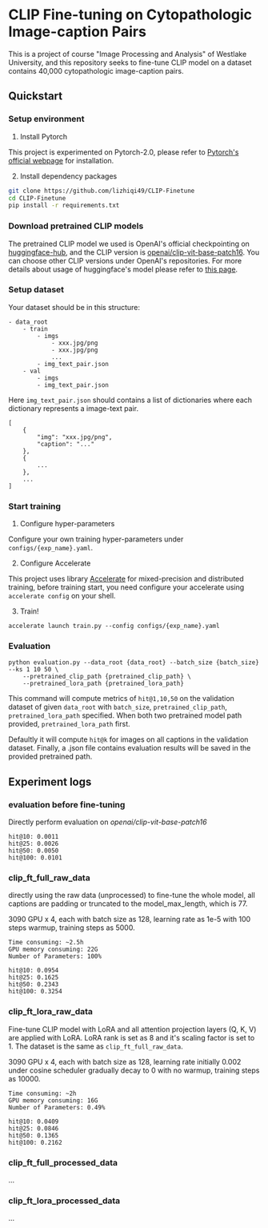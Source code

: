 # CLIP Fine-tuning on Cytopathologic Image-caption Pairs

This is a project of course "Image Processing and Analysis" of Westlake University, and this repository seeks to fine-tune CLIP model on a dataset contains 40,000 cytopathologic image-caption pairs.


## Quickstart

### Setup environment

1. Install Pytorch

This project is experimented on Pytorch-2.0, please refer to [Pytorch's official webpage](https://pytorch.org/) for installation.

2. Install dependency packages

```bash
git clone https://github.com/lizhiqi49/CLIP-Finetune
cd CLIP-Finetune
pip install -r requirements.txt
```

### Download pretrained CLIP models

The pretrained CLIP model we used is OpenAI's official checkpointing on [huggingface-hub](https://huggingface.co/), and the CLIP version is [openai/clip-vit-base-patch16](https://huggingface.co/openai/clip-vit-base-patch16). You can choose other CLIP versions under OpenAI's repositories. For more details about usage of huggingface's model please refer to [this page](https://huggingface.co/docs/transformers/model_doc/clip).


### Setup dataset

Your dataset should be in this structure:

```
- data_root
    - train
        - imgs
            - xxx.jpg/png
            - xxx.jpg/png
            ...
        - img_text_pair.json
    - val
        - imgs
        - img_text_pair.json
```

Here `img_text_pair.json` should contains a list of dictionaries where each dictionary represents a image-text pair.

```
[
    {
        "img": "xxx.jpg/png",
        "caption": "..."
    },
    {
        ...
    },
    ...
]
```

### Start training

1. Configure hyper-parameters

Configure your own training hyper-parameters under `configs/{exp_name}.yaml`.

2. Configure Accelerate

This project uses library [Accelerate](https://github.com/huggingface/accelerate) for mixed-precision and distributed training, before training start, you need configure your accelerate using `accelerate config` on your shell. 

3. Train!

```
accelerate launch train.py --config configs/{exp_name}.yaml
```

### Evaluation

```
python evaluation.py --data_root {data_root} --batch_size {batch_size} --ks 1 10 50 \
    --pretrained_clip_path {pretrained_clip_path} \
    --pretrained_lora_path {pretrained_lora_path}
```

This command will compute metrics of `hit@1,10,50` on the validation dataset of given `data_root` with `batch_size`,  `pretrained_clip_path`, `pretrained_lora_path` specified. When both two pretrained model path provided, `pretrained_lora_path` first.

Defaultly it will compute `hit@k` for images on all captions in the validation dataset. Finally, a .json file contains evaluation results will be saved in the provided pretrained path.




## Experiment logs

### evaluation before fine-tuning

Directly perform evaluation on *openai/clip-vit-base-patch16*

```
hit@10: 0.0011
hit@25: 0.0026
hit@50: 0.0050
hit@100: 0.0101
```


### clip_ft_full_raw_data

directly using the raw data (unprocessed) to fine-tune the whole model, all captions are padding or truncated to the model_max_length, which is 77.

3090 GPU x 4, each with batch size as 128, learning rate as 1e-5 with 100 steps warmup, training steps as 5000.

```
Time consuming: ~2.5h
GPU memory consuming: 22G
Number of Parameters: 100%

hit@10: 0.0954
hit@25: 0.1625
hit@50: 0.2343
hit@100: 0.3254
```


### clip_ft_lora_raw_data

Fine-tune CLIP model with LoRA and all attention projection layers (Q, K, V) are applied with LoRA.
LoRA rank is set as 8 and it's scaling factor is set to 1.
The dataset  is the same as `clip_ft_full_raw_data`.

3090 GPU x 4, each with batch size as 128, learning rate initially 0.002 under cosine scheduler gradually decay to 0 with no warmup, training steps as 10000.

```
Time consuming: ~2h
GPU memory consuming: 16G
Number of Parameters: 0.49%

hit@10: 0.0409
hit@25: 0.0846
hit@50: 0.1365
hit@100: 0.2162
```


### clip_ft_full_processed_data

...


### clip_ft_lora_processed_data

...




